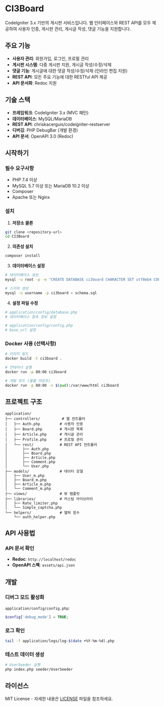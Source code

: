 # CI3Board

CodeIgniter 3.x 기반의 게시판 서비스입니다. 웹 인터페이스와 REST API를 모두 제공하여 사용자 인증, 게시판 관리, 게시글 작성, 댓글 기능을 지원합니다.

## 주요 기능

- **사용자 관리**: 회원가입, 로그인, 프로필 관리
- **게시판 시스템**: 다중 게시판 지원, 게시글 작성/수정/삭제
- **댓글 기능**: 게시글에 대한 댓글 작성/수정/삭제 (인라인 편집 지원)
- **REST API**: 모든 주요 기능에 대한 RESTful API 제공
- **API 문서화**: Redoc 지원

## 기술 스택

- **프레임워크**: CodeIgniter 3.x (MVC 패턴)
- **데이터베이스**: MySQL/MariaDB
- **REST API**: chriskacerguis/codeigniter-restserver
- **디버깅**: PHP DebugBar (개발 환경)
- **API 문서**: OpenAPI 3.0 (Redoc)

## 시작하기

### 필수 요구사항

- PHP 7.4 이상
- MySQL 5.7 이상 또는 MariaDB 10.2 이상
- Composer
- Apache 또는 Nginx

### 설치

1. **저장소 클론**
```bash
git clone <repository-url>
cd CI3Board
```

2. **의존성 설치**
```bash
composer install
```

3. **데이터베이스 설정**
```bash
# 데이터베이스 생성
mysql -u root -p -e "CREATE DATABASE ci3board CHARACTER SET utf8mb4 COLLATE utf8mb4_unicode_ci;"

# 스키마 생성
mysql -u username -p ci3board < schema.sql
```

4. **설정 파일 수정**
```bash
# application/config/database.php
# 데이터베이스 접속 정보 설정

# application/config/config.php
# base_url 설정
```

### Docker 사용 (선택사항)

```bash
# 이미지 빌드
docker build -t ci3board .

# 컨테이너 실행
docker run -p 80:80 ci3board

# 개발 모드 (볼륨 마운트)
docker run -p 80:80 -v $(pwd):/var/www/html ci3board
```

## 프로젝트 구조

```
application/
├── controllers/          # 웹 컨트롤러
│   ├── Auth.php         # 사용자 인증
│   ├── Board.php        # 게시판 목록
│   ├── Article.php      # 게시글 관리
│   ├── Profile.php      # 프로필 관리
│   └── rest/            # REST API 컨트롤러
│       ├── Auth.php
│       ├── Board.php
│       ├── Article.php
│       ├── Comment.php
│       └── User.php
├── models/              # 데이터 모델
│   ├── User_m.php
│   ├── Board_m.php
│   ├── Article_m.php
│   └── Comment_m.php
├── views/               # 뷰 템플릿
├── libraries/           # 커스텀 라이브러리
│   ├── Rate_limiter.php
│   └── Simple_captcha.php
└── helpers/             # 헬퍼 함수
    └── auth_helper.php
```

## API 사용법

### API 문서 확인

- **Redoc**: `http://localhost/redoc`
- **OpenAPI 스펙**: `assets/api.json`


## 개발

### 디버그 모드 활성화

`application/config/config.php`:
```php
$config['debug_mode'] = TRUE;
```

### 로그 확인

```bash
tail -f application/logs/log-$(date +%Y-%m-%d).php
```

### 테스트 데이터 생성

```bash
# UserSeeder 실행
php index.php seeder/UserSeeder
```

## 라이선스

MIT License - 자세한 내용은 [LICENSE](license.txt) 파일을 참조하세요.